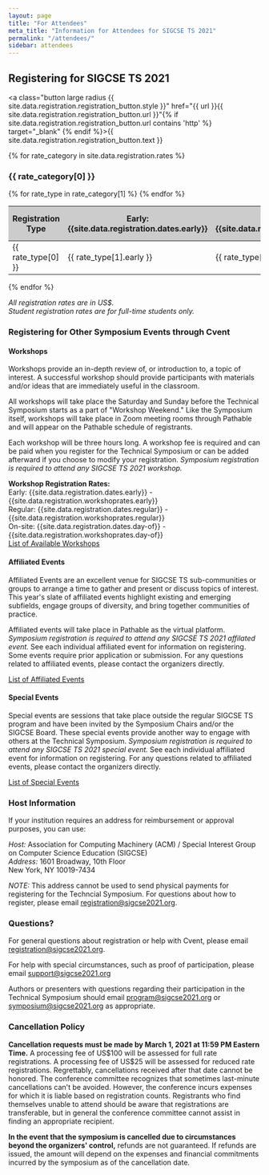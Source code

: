 ```yaml
---
layout: page
title: "For Attendees"
meta_title: "Information for Attendees for SIGCSE TS 2021"
permalink: "/attendees/"
sidebar: attendees
---
```


<a name="registration"></a>

## Registering for SIGCSE TS 2021

<a class="button large radius {{ site.data.registration.registration_button.style }}" href="{{ url }}{{ site.data.registration.registration_button.url }}"{% if site.data.registration.registration_button.url contains 'http' %} target="_blank" {% endif %}>{{ site.data.registration.registration_button.text }}</a>

<style>
table tbody tr.odd, table tbody tr.alt, table tbody tr:nth-of-type(odd) {
    background-color: inherit;   /* reset rule in table.sccs */
}

table tbody:only-child tr.odd, table tbody:only-child tr.alt, table tbody:only-child tr:nth-of-type(odd) {
    background-color: #CCC;
}

table.multibody tbody:nth-child(odd) {
  background-color: #CCC;
}

th {
  text-align: center;
}

span.team-heading {
  font-size: 1.1rem;
}

</style>

{% for rate_category in site.data.registration.rates %}
  <h3>{{ rate_category[0] }}</h3>
  <table width="100%" class="multibody">
    <tr><th scope="col">Registration Type</th><th scope="col">Early: <br>{{site.data.registration.dates.early}}</th><th scope="col">Regular: <br>{{site.data.registration.dates.regular}}</th><th scope="col">On-site: <br>{{site.data.registration.dates.day-of}}</th></tr>
    <tbody>
    {% for rate_type in rate_category[1] %}
      <tr><td>{{ rate_type[0] }}</td><td>{{ rate_type[1].early }}</td><td>{{ rate_type[1].regular }}</td><td>{{ rate_type[1].day-of }}</td></tr>
    {% endfor %}
    </tbody>
  </table>
  
{% endfor %}

_All registration rates are in US$._    
_Student registration rates are for full-time students only._

### Registering for Other Symposium Events through Cvent

#### Workshops

Workshops provide an in-depth review of, or introduction to, a topic of interest. A successful workshop should provide participants with materials and/or ideas that are immediately useful in the classroom.

All workshops will take place the Saturday and Sunday before the Technical Symposium starts as a part of "Workshop Weekend."  Like the Symposium itself, workshops will take place in Zoom meeting rooms through Pathable and will appear on the Pathable schedule of registrants.  

Each workshop will be three hours long.  A workshop fee is required and can be paid when you register for the Technical Symposium or can be added afterward if you choose to modify your registration.  _Symposium registration is required to attend any SIGCSE TS 2021 workshop._

__Workshop Registration Rates:__<br>
Early: {{site.data.registration.dates.early}} - {{site.data.registration.workshoprates.early}}<br>
Regular: {{site.data.registration.dates.regular}} - {{site.data.registration.workshoprates.regular}}<br>
On-site: {{site.data.registration.dates.day-of}} - {{site.data.registration.workshoprates.day-of}}<br>
<a href="{{ site.url }}/{{ site.baseurl }}/schedule/workshops">List of Available Workshops</a><br>

#### Affiliated Events

Affiliated Events are an excellent venue for SIGCSE TS sub-communities or groups to arrange a time to gather and present or discuss topics of interest. This year's slate of affiliated events highlight existing and emerging subfields, engage groups of diversity, and bring together communities of practice.

Affiliated events will take place in Pathable as the virtual platform. _Symposium registration is required to attend any SIGCSE TS 2021 affilated event._ See each individual affiliated event for information on registering. Some events require prior application or submission. For any questions related to affiliated events, please contact the organizers directly.

<a href="{{ site.url }}/{{ site.baseurl }}/schedule/affiliatedevents">List of Affiliated Events</a>

#### Special Events

Special events are sessions that take place outside the regular SIGCSE TS program and have been invited by the Symposium Chairs and/or the SIGCSE Board. These special events provide another way to engage with others at the Technical Symposium. _Symposium registration is required to attend any SIGCSE TS 2021 special event._ See each individual affiliated event for information on registering. For any questions related to affiliated events, please contact the organizers directly.

<a href="{{ site.url }}/{{ site.baseurl }}/schedule/specialevents">List of Special Events</a>

### Host Information

If your institution requires an address for reimbursement or approval purposes, you can use:

_Host:_ Association for Computing Machinery (ACM) / Special Interest Group on Computer Science Education (SIGCSE)    
_Address:_ 1601 Broadway, 10th Floor    
New York, NY 10019-7434

_NOTE:_ This address cannot be used to send physical payments for registering for the Techncial Symposium.  For questions about how to register, please email [registration@sigcse2021.org](mailto:registration@sigcse2021.org).

### Questions?

For general questions about registration or help with Cvent, please email [registration@sigcse2021.org](mailto:registration@sigcse2021.org).

For help with special circumstances, such as proof of participation, please email [support@sigcse2021.org](mailto:support@sigcse2021.org)

Authors or presenters with questions regarding their participation in the Technical Symposium should email [program@sigcse2021.org](mailto:program@sigcse2021.org) or [symposium@sigcse2021.org](mailto:symposium@sigcse2021.org) as appropriate.

### Cancellation Policy

<p><strong>Cancellation requests must be made by March 1, 2021 at 11:59 PM Eastern Time.</strong> A processing fee of US$100 will be assessed for full rate registrations. A processing fee of US$25 will be assessed for reduced rate registrations. Regrettably, cancellations received after that date cannot be honored. The conference committee recognizes that sometimes last-minute cancellations can't be avoided<!-- For 2021, include only as HTML comment: due to weather, travel disruptions, and/or health issues -->. However, the conference incurs expenses for which it is liable based on registration counts. Registrants <!-- For 2021, include only as HTML comment: are strongly advised to purchase travel insurance to cover their non-refundable expenses. Also, registrants -->who find themselves unable to attend should be aware that registrations are transferable, but in general the conference committee cannot assist in finding an appropriate recipient.</p>

<p><strong>In the event that the symposium is cancelled due to circumstances beyond the organizers' control,</strong> refunds are not guaranteed. If refunds are issued, the amount will depend on the expenses and financial commitments incurred by the symposium as of the cancellation date.</p>

<!-- For 2021, include only as HTML comment: Please bring evidence of full-time student status to the conference. -->

<!-- For 2021, include only as HTML comment:
<hr />
<p><strong>Letters from ACM in support of visa applications:</strong></p><p>ACM is able to provide visa support letters to attendees as well as authors with accepted papers, posters, or members of the conference committee. For visa support letters, please send all requests to supportletters@acm.org with the following information.</p>
<ol>
<li>Name and mailing address as it appears on your passport.</li>
<li>The name of the conference you wish to attend.</li>
<li>Registration confirmation number.</li>
<li>If you are the author of any papers accepted for the conference, please provide the title.</li>
<li>Fax number and/or e-mail address of where the invitation letter should be sent</li>
</ol>
-->
